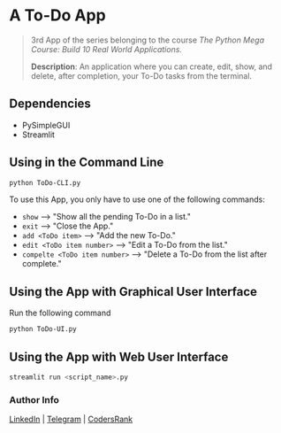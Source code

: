 # A To-Do App

> 3rd App of the series belonging to the course *The Python Mega Course: Build 10 Real World Applications.*
>
> **Description**:
> An application where you can create, edit, show, and delete, after completion, your To-Do tasks from the terminal.

## Dependencies

- PySimpleGUI
- Streamlit

## Using in the Command Line

```sh
python ToDo-CLI.py
```

To use this App, you only have to use one of the following commands:

- `show` --> "Show all the pending To-Do in a list."
- `exit` --> "Close the App."
- `add <ToDo item>` --> "Add the new To-Do."
- `edit <ToDo item number>` --> "Edit a To-Do from the list."
- `compelte <ToDo item number>` --> "Delete a To-Do from the list after complete."

## Using the App with Graphical User Interface

Run the following command

```sh
python ToDo-UI.py
```

## Using the App with Web User Interface

```sh
streamlit run <script_name>.py
```

### Author Info

[LinkedIn](https://www.linkedin.com/in/adejonghm/) | [Telegram](https://t.me/adejonghm) | [CodersRank](https://profile.codersrank.io/user/adejonghm/)
